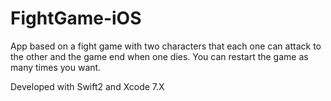 # FightGame-iOS

App based on a fight game with two characters that each one can attack to the other and the game end when one dies. You can restart the game as many times you want. 

Developed with Swift2 and Xcode 7.X
